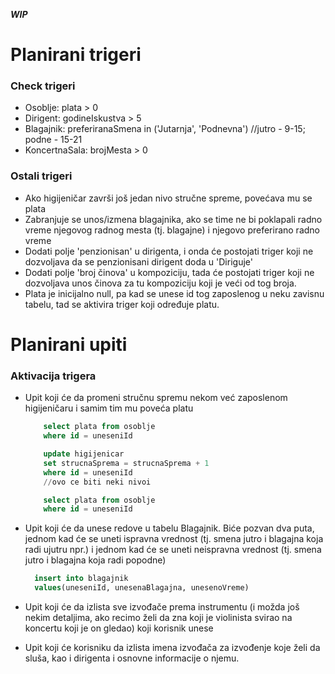 ***WIP***

# Planirani trigeri

### Check trigeri
  - Osoblje: plata > 0 
  - Dirigent: godineIskustva > 5
  - Blagajnik: preferiranaSmena in ('Jutarnja', 'Podnevna') //jutro - 9-15; podne - 15-21
  - KoncertnaSala: brojMesta > 0
  
### Ostali trigeri
  - Ako higijeničar završi još jedan nivo stručne spreme, povećava mu se plata
  - Zabranjuje se unos/izmena blagajnika, ako se time ne bi poklapali radno vreme njegovog radnog mesta (tj. blagajne) i njegovo preferirano radno vreme
  - Dodati polje 'penzionisan' u dirigenta, i onda će postojati triger koji ne dozvoljava da se penzionisani dirigent doda u 'Diriguje'
  - Dodati polje 'broj činova' u kompoziciju, tada će postojati triger koji ne dozvoljava unos činova za tu kompoziciju koji je veći od tog broja. 
  - Plata je inicijalno null, pa kad se unese id tog zaposlenog u neku zavisnu tabelu, tad se aktivira triger koji određuje platu.
  
# Planirani upiti

### Aktivacija trigera
  - Upit koji će da promeni stručnu spremu nekom već zaposlenom higijeničaru i samim tim mu poveća platu
    ```sql
        select plata from osoblje
        where id = uneseniId

        update higijenicar
        set strucnaSprema = strucnaSprema + 1
        where id = uneseniId
        //ovo ce biti neki nivoi

        select plata from osoblje
        where id = uneseniId
    ```
  - Upit koji će da unese redove u tabelu Blagajnik. Biće pozvan dva puta, jednom kad će se uneti ispravna vrednost (tj. smena jutro i blagajna koja radi ujutru npr.) i jednom kad će se uneti neispravna vrednost (tj. smena jutro i blagajna koja radi popodne) 
    ```sql
      insert into blagajnik
      values(uneseniId, unesenaBlagajna, unesenoVreme)
    ```
  - Upit koji će da izlista sve izvođače prema instrumentu (i možda još nekim detaljima, ako recimo želi da zna koji je violinista svirao na koncertu koji je on gledao) koji korisnik unese
    
  - Upit koji će korisniku da izlista imena izvođača za izvođenje koje želi da sluša, kao i dirigenta i osnovne informacije o njemu.
 
